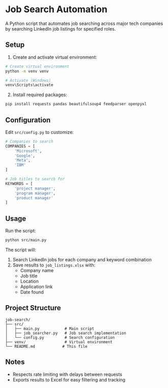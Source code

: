 # Job Search Automation

A Python script that automates job searching across major tech companies by searching LinkedIn job listings for specified roles.

## Setup

1. Create and activate virtual environment:

```bash
# Create virtual environment
python -m venv venv

# Activate (Windows)
venv\Scripts\activate
```

2. Install required packages:

```bash
pip install requests pandas beautifulsoup4 feedparser openpyxl
```

## Configuration

Edit `src/config.py` to customize:

```python
# Companies to search
COMPANIES = [
    'Microsoft',
    'Google',
    'Meta',
    'IBM'
]

# Job titles to search for
KEYWORDS = [
    'project manager',
    'program manager',
    'product manager'
]
```

## Usage

Run the script:
```bash
python src/main.py
```

The script will:
1. Search LinkedIn jobs for each company and keyword combination
2. Save results to `job_listings.xlsx` with:
   - Company name
   - Job title
   - Location
   - Application link
   - Date found

## Project Structure
```
job-search/
├── src/
│   ├── main.py           # Main script
│   ├── job_searcher.py   # Job search implementation
│   └── config.py         # Search configuration
├── venv/                 # Virtual environment
└── README.md            # This file
```

## Notes
- Respects rate limiting with delays between requests
- Exports results to Excel for easy filtering and tracking

